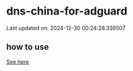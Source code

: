 # dns-china-for-adguard

Last updated on: 2024-12-30 00:24:28.336507

## how to use

[See here](https://github.com/AdguardTeam/AdGuardHome/wiki/Configuration#upstreams-from-file)